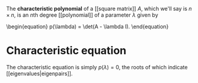 The **characteristic polynomial** of a [[square matrix]] $A$, which we'll say is $n \times n$, is an $n$th degree [[polynomial]] of a parameter $\lambda$ given by

\begin{equation}
p(\lambda) = \det(A - \lambda I).
\end{equation}

# Characteristic equation

The characteristic equation is simply $p(\lambda)=0$, the roots of which indicate [[eigenvalues|eigenpairs]].
